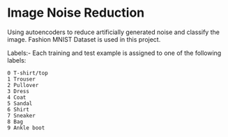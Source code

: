 # Image Noise Reduction
 Using autoencoders to reduce artificially generated noise and classify the image.
 Fashion MNIST Dataset is used in this project.
 
 
 Labels:-
 Each training and test example is assigned to one of the following labels:

    0 T-shirt/top
    1 Trouser
    2 Pullover
    3 Dress
    4 Coat
    5 Sandal
    6 Shirt
    7 Sneaker
    8 Bag
    9 Ankle boot 
